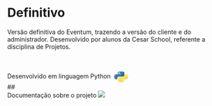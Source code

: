 # Definitivo
Versão definitiva do Eventum, trazendo a versão do cliente e do administrador.
Desenvolvido por alunos da Cesar School, referente a disciplina de Projetos.
##
<div style="display: inline_block"><br>
  Desenvolvido em linguagem Python
  <img align="center" alt="Python" height="30" width="40" src="https://raw.githubusercontent.com/devicons/devicon/master/icons/python/python-original.svg">
</div>
##
<div>
    Documentação sobre o projeto
  <a href="https://docs.google.com/document/d/1GvrCSydcKljoRnPtj2GHn-LII2QnRJX31HMPyCGkZR0/edit" target="_blank"><img src="https://uploaddeimagens.com.br/imagens/HsxEfjw" target="_blank"></a>
</div>

